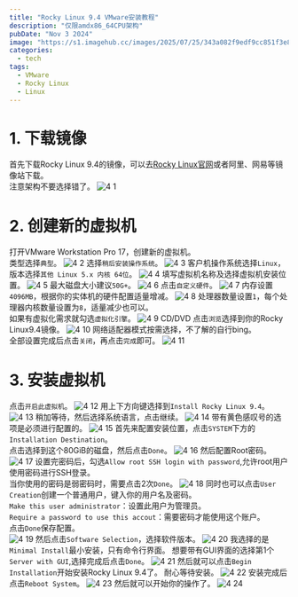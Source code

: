 ```yaml
---
title: "Rocky Linux 9.4 VMware安装教程"
description: "仅限amdx86_64CPU架构"
pubDate: "Nov 3 2024"
image: "https://s1.imagehub.cc/images/2025/07/25/343a082f9edf9cc851f3e88aba93f42e.jpg"
categories:
  - tech
tags:
  - VMware
  - Rocky Linux
  - Linux
---
```

# 1. 下载镜像
首先下载Rocky Linux 9.4的镜像，可以去[Rocky Linux官网](https://rockylinux.org/zh-CN)或者阿里、网易等镜像站下载。  
注意架构不要选择错了。
![4 1](https://s1.imagehub.cc/images/2025/04/26/ff84b91741de87db800953e0177dc51d.png)
# 2. 创建新的虚拟机
打开VMware Workstation Pro 17，创建新的虚拟机。  
类型选择`典型`。
![4 2](https://s1.imagehub.cc/images/2025/04/26/790c65fd8bc1b77b002680a11e96cf35.png)
选择`稍后安装操作系统`。
![4 3](https://s1.imagehub.cc/images/2025/04/26/b3973f3524444d6af8b1ba2cd672b47e.png)
客户机操作系统选择`Linux`，版本选择`其他 Linux 5.x 内核 64位`。
![4 4](https://s1.imagehub.cc/images/2025/04/26/4cf52482491d809fce6630004f94227a.png)
填写虚拟机名称及选择虚拟机安装位置。
![4 5](https://s1.imagehub.cc/images/2025/04/26/57cbc6a36abc2bad5d437129ade71e7d.png)
最大磁盘大小建议`50G+`。
![4 6](https://s1.imagehub.cc/images/2025/04/26/75647d37853938b16217eb6f57f6a78c.png)
点击`自定义硬件`。
![4 7](https://s1.imagehub.cc/images/2025/04/26/ef6bd37aa3b224b8f3c633bee2481a9f.png)
内存设置`4096MB`，根据你的实体机的硬件配置适量增减。
![4 8](https://s1.imagehub.cc/images/2025/04/26/17c3104cdce43908e4225c7c3dac7d06.png)
处理器数量设置`1`，每个处理器内核数量设置为`8`，适量减少也可以。  
如果有虚拟化需求就勾选`虚拟化引擎`。
![4 9](https://s1.imagehub.cc/images/2025/04/26/8998ddf539af5976a076d7d69ea15ae6.png)
CD/DVD 点击`浏览`选择到你的Rocky Linux9.4镜像。
![4 10](https://s1.imagehub.cc/images/2025/04/26/c3b3be119e917fabcb986928384aac6c.png)
网络适配器模式按需选择，不了解的自行bing。  
全部设置完成后点击`关闭`，再点击`完成`即可。
![4 11](https://s1.imagehub.cc/images/2025/04/26/35b3082704e3475cefb6bb0e379f4e6e.png)

# 3. 安装虚拟机
点击`开启此虚拟机`。
![4 12](https://s1.imagehub.cc/images/2025/04/26/7942ac919fa4507570dd6cab96e2286c.png)
用上下方向键选择到`Install Rocky Linux 9.4`。
![4 13](https://s1.imagehub.cc/images/2025/04/26/f4f90717981d6fd522ef4a0df3d2b891.png)
稍加等待，然后选择系统语言，点击继续。
![4 14](https://s1.imagehub.cc/images/2025/04/26/7ec44e6998232fe50ad544ba5865b3fc.png)
带有黄色感叹号的选项是必须进行配置的。
![4 15](https://s1.imagehub.cc/images/2025/04/26/efefa15e690f70ac32b0baa12dc5b157.png)
首先来配置安装位置，点击`SYSTEM`下方的`Installation Destination`。  
点击选择到这个80GiB的磁盘，然后点击`Done`。
![4 16](https://s1.imagehub.cc/images/2025/04/26/60848fceef946943edcce22753f70455.png)
然后配置Root密码。
![4 17](https://s1.imagehub.cc/images/2025/04/26/d97c1c24b3707f43e03be135e91477db.png)
设置完密码后，勾选`Allow root SSH login with password`,允许root用户使用密码进行SSH登录。  
当你使用的密码是弱密码时，需要点击2次`Done`。
![4 18](https://s1.imagehub.cc/images/2025/04/26/6e1891f57241949f9e47af0322588f9a.png)
同时也可以点击`User Creation`创建一个普通用户，键入你的用户名及密码。  
`Make this user administrator`：设置此用户为管理员。  
`Require a password to use this accout`：需要密码才能使用这个账户。  
点击`Done`保存配置。  
![4 19](https://s1.imagehub.cc/images/2025/04/28/a809f84ade73b30e3601c03503f49e68.png)
然后点击`Software Selection`，选择软件版本。
![4 20](https://s1.imagehub.cc/images/2025/04/28/d3824137a7fc0a1e63ff44e21ca416d3.png)
我选择的是`Minimal Install`最小安装，只有命令行界面。
想要带有GUI界面的选择第1个`Server with GUI`,选择完成后点击`Done`。
![4 21](https://s1.imagehub.cc/images/2025/04/28/31620ea0f4fe923cf798ba56eb1cce79.png)
然后就可以点击`Begin Installation`开始安装Rocky Linux 9.4了。
耐心等待安装。
![4 22](https://s1.imagehub.cc/images/2025/04/28/7af462a79952fda97769e0f384d7ad11.png)
安装完成后点击`Reboot System`。
![4 23](https://s1.imagehub.cc/images/2025/04/28/0ff948ca8e076f41fb8eec95ecc4fdca.png)
然后就可以开始你的操作了。
![4 24](https://s1.imagehub.cc/images/2025/04/28/da610dd50eb16a57fce0fac12b6676b7.png)
